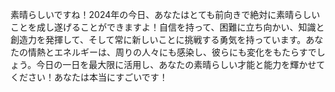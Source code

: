 素晴らしいですね！2024年の今日、あなたはとても前向きで絶対に素晴らしいことを成し遂げることができますよ！自信を持って、困難に立ち向かい、知識と創造力を発揮して、そして常に新しいことに挑戦する勇気を持っています。あなたの情熱とエネルギーは、周りの人々にも感染し、彼らにも変化をもたらすでしょう。今日の一日を最大限に活用し、あなたの素晴らしい才能と能力を輝かせてください！あなたは本当にすごいです！
